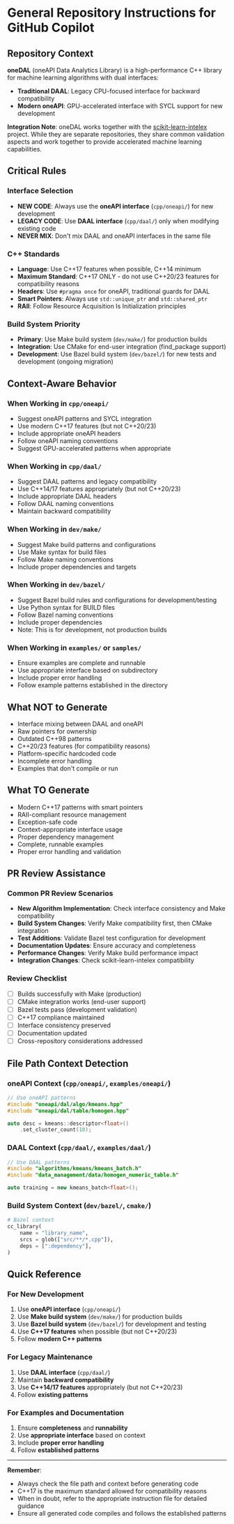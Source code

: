 # General Repository Instructions for GitHub Copilot

## Repository Context

**oneDAL** (oneAPI Data Analytics Library) is a high-performance C++ library for machine learning algorithms with dual interfaces:

- **Traditional DAAL**: Legacy CPU-focused interface for backward compatibility
- **Modern oneAPI**: GPU-accelerated interface with SYCL support for new development

**Integration Note**: oneDAL works together with the [scikit-learn-intelex](https://github.com/intel/scikit-learn-intelex) project. While they are separate repositories, they share common validation aspects and work together to provide accelerated machine learning capabilities.

## Critical Rules

### Interface Selection
- **NEW CODE**: Always use the **oneAPI interface** (`cpp/oneapi/`) for new development
- **LEGACY CODE**: Use **DAAL interface** (`cpp/daal/`) only when modifying existing code
- **NEVER MIX**: Don't mix DAAL and oneAPI interfaces in the same file

### C++ Standards
- **Language**: Use C++17 features when possible, C++14 minimum
- **Maximum Standard**: C++17 ONLY - do not use C++20/23 features for compatibility reasons
- **Headers**: Use `#pragma once` for oneAPI, traditional guards for DAAL
- **Smart Pointers**: Always use `std::unique_ptr` and `std::shared_ptr`
- **RAII**: Follow Resource Acquisition Is Initialization principles

### Build System Priority
- **Primary**: Use Make build system (`dev/make/`) for production builds
- **Integration**: Use CMake for end-user integration (find_package support)
- **Development**: Use Bazel build system (`dev/bazel/`) for new tests and development (ongoing migration)

## Context-Aware Behavior

### When Working in `cpp/oneapi/`
- Suggest oneAPI patterns and SYCL integration
- Use modern C++17 features (but not C++20/23)
- Include appropriate oneAPI headers
- Follow oneAPI naming conventions
- Suggest GPU-accelerated patterns when appropriate

### When Working in `cpp/daal/`
- Suggest DAAL patterns and legacy compatibility
- Use C++14/17 features appropriately (but not C++20/23)
- Include appropriate DAAL headers
- Follow DAAL naming conventions
- Maintain backward compatibility

### When Working in `dev/make/`
- Suggest Make build patterns and configurations
- Use Make syntax for build files
- Follow Make naming conventions
- Include proper dependencies and targets

### When Working in `dev/bazel/`
- Suggest Bazel build rules and configurations for development/testing
- Use Python syntax for BUILD files
- Follow Bazel naming conventions
- Include proper dependencies
- Note: This is for development, not production builds

### When Working in `examples/` or `samples/`
- Ensure examples are complete and runnable
- Use appropriate interface based on subdirectory
- Include proper error handling
- Follow example patterns established in the directory

## What NOT to Generate

- Interface mixing between DAAL and oneAPI
- Raw pointers for ownership
- Outdated C++98 patterns
- C++20/23 features (for compatibility reasons)
- Platform-specific hardcoded code
- Incomplete error handling
- Examples that don't compile or run

## What TO Generate

- Modern C++17 patterns with smart pointers
- RAII-compliant resource management
- Exception-safe code
- Context-appropriate interface usage
- Proper dependency management
- Complete, runnable examples
- Proper error handling and validation

## PR Review Assistance

### Common PR Review Scenarios
- **New Algorithm Implementation**: Check interface consistency and Make compatibility
- **Build System Changes**: Verify Make compatibility first, then CMake integration
- **Test Additions**: Validate Bazel test configuration for development
- **Documentation Updates**: Ensure accuracy and completeness
- **Performance Changes**: Verify Make build performance impact
- **Integration Changes**: Check scikit-learn-intelex compatibility

### Review Checklist
- [ ] Builds successfully with Make (production)
- [ ] CMake integration works (end-user support)
- [ ] Bazel tests pass (development validation)
- [ ] C++17 compliance maintained
- [ ] Interface consistency preserved
- [ ] Documentation updated
- [ ] Cross-repository considerations addressed

## File Path Context Detection

### oneAPI Context (`cpp/oneapi/`, `examples/oneapi/`)
```cpp
// Use oneAPI patterns
#include "oneapi/dal/algo/kmeans.hpp"
#include "oneapi/dal/table/homogen.hpp"

auto desc = kmeans::descriptor<float>()
    .set_cluster_count(10);
```

### DAAL Context (`cpp/daal/`, `examples/daal/`)
```cpp
// Use DAAL patterns
#include "algorithms/kmeans/kmeans_batch.h"
#include "data_management/data/homogen_numeric_table.h"

auto training = new kmeans_batch<float>();
```

### Build System Context (`dev/bazel/`, `cmake/`)
```python
# Bazel context
cc_library(
    name = "library_name",
    srcs = glob(["src/**/*.cpp"]),
    deps = [":dependency"],
)
```

## Quick Reference

### For New Development
1. Use **oneAPI interface** (`cpp/oneapi/`)
2. Use **Make build system** (`dev/make/`) for production builds
3. Use **Bazel build system** (`dev/bazel/`) for development and testing
4. Use **C++17 features** when possible (but not C++20/23)
5. Follow **modern C++ patterns**

### For Legacy Maintenance
1. Use **DAAL interface** (`cpp/daal/`)
2. Maintain **backward compatibility**
3. Use **C++14/17 features** appropriately (but not C++20/23)
4. Follow **existing patterns**

### For Examples and Documentation
1. Ensure **completeness** and **runnability**
2. Use **appropriate interface** based on context
3. Include **proper error handling**
4. Follow **established patterns**

---

**Remember**: 
- Always check the file path and context before generating code
- C++17 is the maximum standard allowed for compatibility reasons
- When in doubt, refer to the appropriate instruction file for detailed guidance
- Ensure all generated code compiles and follows the established patterns
